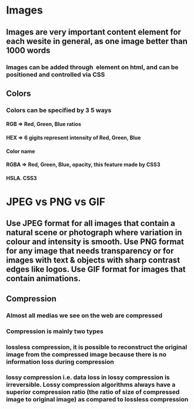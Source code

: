 # Images

## Images are very important content element for each wesite in general, as one image better than 1000 words

### Images can be added through <img> element on html, and can be positioned and controlled via CSS

## Colors

### Colors can be specified by 3 5 ways

#### RGB => Red, Green, Blue ratios
#### HEX => 6 gigits represent intensity of Red, Green, Blue
#### Color name 
#### RGBA => Red, Green, Blue, opacity, this feature made by CSS3
#### HSLA. CSS3

# JPEG vs PNG vs GIF

## Use JPEG format for all images that contain a natural scene or photograph where variation in colour and intensity is smooth. Use PNG format for any image that needs transparency or for images with text & objects with sharp contrast edges like logos. Use GIF format for images that contain animations.

## __Compression__

### Almost all medias we see on the web are compressed 

### Compression is mainly two types

### lossless compression, it is possible to reconstruct the original image from the compressed image because there is no information loss during compression

### lossy compression i.e. data loss in lossy compression is irreversible. Lossy compression algorithms always have a superior compression ratio (the ratio of size of compressed image to original image) as compared to lossless compression


